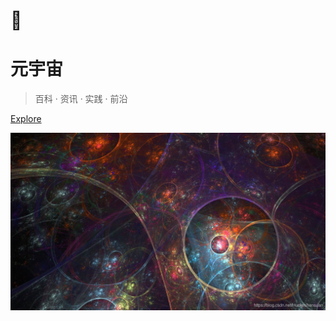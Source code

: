# 🌌

<h1 id="cover-heading">
  元宇宙
</h1>

> 百科 · 资讯 · 实践 · 前沿

[Explore](home)
<!-- [GitHub](https://github.com/hibbitts-design/docsify-open-publishing-starter-kit) -->

<!-- 背景图片 -->
![](_media/bg01.jpeg)
